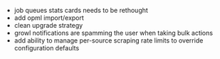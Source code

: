 - job queues stats cards needs to be rethought
- add opml import/export
- clean upgrade strategy
- growl notifications are spamming the user when taking bulk actions
- add ability to manage per-source scraping rate limits to override configuration defaults
